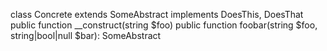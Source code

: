class Concrete extends SomeAbstract implements DoesThis, DoesThat
    public function __construct(string $foo)
    public function foobar(string $foo, string|bool|null $bar): SomeAbstract
